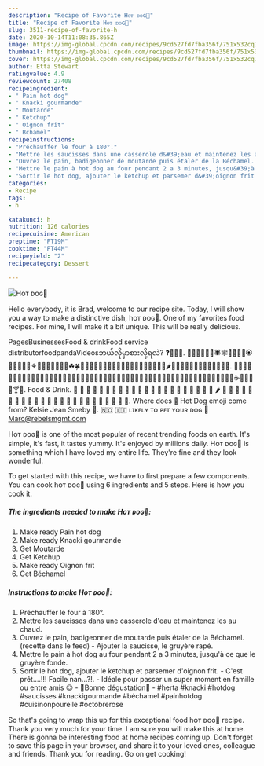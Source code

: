 ```yaml
---
description: "Recipe of Favorite Hᴏᴛ ᴅᴏɢ🌭"
title: "Recipe of Favorite Hᴏᴛ ᴅᴏɢ🌭"
slug: 3511-recipe-of-favorite-h
date: 2020-10-14T11:08:35.865Z
image: https://img-global.cpcdn.com/recipes/9cd527fd7fba356f/751x532cq70/hᴏᴛ-ᴅᴏɢ🌭-photo-principale-de-la-recette.jpg
thumbnail: https://img-global.cpcdn.com/recipes/9cd527fd7fba356f/751x532cq70/hᴏᴛ-ᴅᴏɢ🌭-photo-principale-de-la-recette.jpg
cover: https://img-global.cpcdn.com/recipes/9cd527fd7fba356f/751x532cq70/hᴏᴛ-ᴅᴏɢ🌭-photo-principale-de-la-recette.jpg
author: Etta Stewart
ratingvalue: 4.9
reviewcount: 27408
recipeingredient:
- " Pain hot dog"
- " Knacki gourmande"
- " Moutarde"
- " Ketchup"
- " Oignon frit"
- " Bchamel"
recipeinstructions:
- "Préchauffer le four à 180°."
- "Mettre les saucisses dans une casserole d&#39;eau et maintenez les au chaud."
- "Ouvrez le pain, badigeonner de moutarde puis étaler de la Béchamel. (recette dans le feed) Ajouter la saucisse, le gruyère rapé."
- "Mettre le pain à hot dog au four pendant 2 a 3 minutes, jusqu&#39;à ce que le gruyère fonde."
- "Sortir le hot dog, ajouter le ketchup et parsemer d&#39;oignon frit. C&#39;est prêt....!!! Facile nan...?!. Idéale pour passer un super moment en famille ou entre amis 😉 🌸Bonne dégustation🌸 #herta #knacki #hotdog #saucisses #knackigourmande #béchamel #painhotdog #cuisinonpourelle #octobrerose"
categories:
- Recipe
tags:
- h

katakunci: h 
nutrition: 126 calories
recipecuisine: American
preptime: "PT19M"
cooktime: "PT44M"
recipeyield: "2"
recipecategory: Dessert

---
```



![Hᴏᴛ ᴅᴏɢ🌭](https://img-global.cpcdn.com/recipes/9cd527fd7fba356f/751x532cq70/hᴏᴛ-ᴅᴏɢ🌭-photo-principale-de-la-recette.jpg)

Hello everybody, it is Brad, welcome to our recipe site. Today, I will show you a way to make a distinctive dish, hᴏᴛ ᴅᴏɢ🌭. One of my favorites food recipes. For mine, I will make it a bit unique. This will be really delicious.

PagesBusinessesFood &amp; drinkFood service distributorfoodpandaVideosဘယ်လိုမှာစားလို့ရလဲ? ❓🍔🍕🌭. 🦀🐌🐛🐜🐝🐞🕷🕸🦂💐🌸💮🏵🌹🌺🌻🌼🌷⚘🌱🌲🌳🌴🌵🌾🌿☘🍀🍁🍂🍃🍇🍈🍉🍊🍋🍌🍍🍎🍏🍐🍑🍒🍓🍅🍆🌽🌶🍄🌰🍞🧀🍖🍗🍔🍟🍕🌭🌮🌯🍿. 🍖🍗🥩🥓🍔🍟🍕🌭🥪🌮🌯🥙🥚🍳🥘🍲🥣🥗🍿🧂🥫🍱🍘🍙🍚🍛🍜🍝🍠🍢🍣🍤🍥🥮🍡🥟🥠🥡🍦🍧🍨🍩🍪🎂🍰🧁🥧🍫🍬🍭🍮🍯🍼🥛☕🍵🍶🍾🍷🍸🍹. Food &amp; Drink. 🍏 🍎 🍐 🍊 🍋 🍌 🍉 🍇 🍓 🍈 🍒 🍑 🥭 🍍 🥥 🥝 🍅 🍆 🥑 🥦 🥬 🥒 🌶 🌽 🥕 🧄 🧅 🥔 🍠 🥐 🥯 🍞 🥖 🥨 🧀 🥚 🍳 🧈 🥞 🧇 🥓 🥩 🍗 🍖 🦴 🌭 🍔. Where does 🌭 Hot Dog emoji come from? Kelsie Jean Smeby 🦋. 🇳🇴 🇮🇹 ʟɪᴋᴇʟʏ ᴛᴏ ᴘᴇᴛ ʏᴏᴜʀ ᴅᴏɢ 📧Marc@rebelsmgmt.com

Hᴏᴛ ᴅᴏɢ🌭 is one of the most popular of recent trending foods on earth. It's simple, it's fast, it tastes yummy. It's enjoyed by millions daily. Hᴏᴛ ᴅᴏɢ🌭 is something which I have loved my entire life. They're fine and they look wonderful.


To get started with this recipe, we have to first prepare a few components. You can cook hᴏᴛ ᴅᴏɢ🌭 using 6 ingredients and 5 steps. Here is how you cook it.

<!--inarticleads1-->

##### The ingredients needed to make Hᴏᴛ ᴅᴏɢ🌭:

1. Make ready  Pain hot dog
1. Make ready  Knacki gourmande
1. Get  Moutarde
1. Get  Ketchup
1. Make ready  Oignon frit
1. Get  Béchamel




<!--inarticleads2-->

##### Instructions to make Hᴏᴛ ᴅᴏɢ🌭:

1. Préchauffer le four à 180°.
1. Mettre les saucisses dans une casserole d&#39;eau et maintenez les au chaud.
1. Ouvrez le pain, badigeonner de moutarde puis étaler de la Béchamel. (recette dans le feed) - Ajouter la saucisse, le gruyère rapé.
1. Mettre le pain à hot dog au four pendant 2 a 3 minutes, jusqu&#39;à ce que le gruyère fonde.
1. Sortir le hot dog, ajouter le ketchup et parsemer d&#39;oignon frit. - C&#39;est prêt....!!! Facile nan...?!. - Idéale pour passer un super moment en famille ou entre amis 😉 - 🌸Bonne dégustation🌸 - #herta #knacki #hotdog #saucisses #knackigourmande #béchamel #painhotdog #cuisinonpourelle #octobrerose




So that's going to wrap this up for this exceptional food hᴏᴛ ᴅᴏɢ🌭 recipe. Thank you very much for your time. I am sure you will make this at home. There is gonna be interesting food at home recipes coming up. Don't forget to save this page in your browser, and share it to your loved ones, colleague and friends. Thank you for reading. Go on get cooking!
